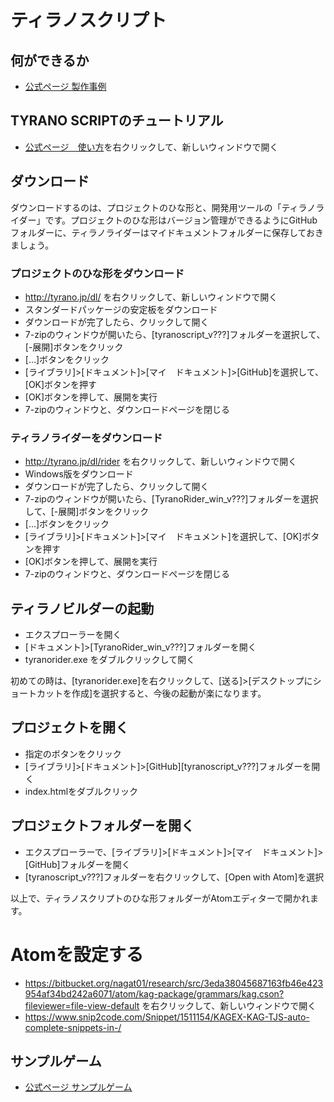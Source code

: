 # ティラノスクリプト
## 何ができるか
- [公式ページ 製作事例](http://tyrano.jp/example/)

## TYRANO SCRIPTのチュートリアル
- [公式ページ　使い方](http://tyrano.jp/usage/tutorial/about)を右クリックして、新しいウィンドウで開く

## ダウンロード
ダウンロードするのは、プロジェクトのひな形と、開発用ツールの「ティラノライダー」です。プロジェクトのひな形はバージョン管理ができるようにGitHubフォルダーに、ティラノライダーはマイドキュメントフォルダーに保存しておきましょう。

### プロジェクトのひな形をダウンロード
- http://tyrano.jp/dl/ を右クリックして、新しいウィンドウで開く
- スタンダードパッケージの安定板をダウンロード
- ダウンロードが完了したら、クリックして開く
- 7-zipのウィンドウが開いたら、[tyranoscript_v???]フォルダーを選択して、[-展開]ボタンをクリック
- [...]ボタンをクリック
- [ライブラリ]>[ドキュメント]>[マイ　ドキュメント]>[GitHub]を選択して、[OK]ボタンを押す
- [OK]ボタンを押して、展開を実行
- 7-zipのウィンドウと、ダウンロードページを閉じる

### ティラノライダーをダウンロード
- http://tyrano.jp/dl/rider を右クリックして、新しいウィンドウで開く
- Windows版をダウンロード
- ダウンロードが完了したら、クリックして開く
- 7-zipのウィンドウが開いたら、[TyranoRider_win_v???]フォルダーを選択して、[-展開]ボタンをクリック
- [...]ボタンをクリック
- [ライブラリ]>[ドキュメント]>[マイ　ドキュメント]を選択して、[OK]ボタンを押す
- [OK]ボタンを押して、展開を実行
- 7-zipのウィンドウと、ダウンロードページを閉じる

## ティラノビルダーの起動
- エクスプローラーを開く
- [ドキュメント]>[TyranoRider_win_v???]フォルダーを開く
- tyranorider.exe をダブルクリックして開く

初めての時は、[tyranorider.exe]を右クリックして、[送る]>[デスクトップにショートカットを作成]を選択すると、今後の起動が楽になります。

## プロジェクトを開く
- 指定のボタンをクリック
- [ライブラリ]>[ドキュメント]>[GitHub][tyranoscript_v???]フォルダーを開く
- index.htmlをダブルクリック

## プロジェクトフォルダーを開く
- エクスプローラーで、[ライブラリ]>[ドキュメント]>[マイ　ドキュメント]>[GitHub]フォルダーを開く
- [tyranoscript_v???]フォルダーを右クリックして、[Open with Atom]を選択

以上で、ティラノスクリプトのひな形フォルダーがAtomエディターで開かれます。

# Atomを設定する
- https://bitbucket.org/nagat01/research/src/3eda38045687163fb46e423954af34bd242a6071/atom/kag-package/grammars/kag.cson?fileviewer=file-view-default を右クリックして、新しいウィンドウで開く
- https://www.snip2code.com/Snippet/1511154/KAGEX-KAG-TJS-auto-complete-snippets-in-/

## サンプルゲーム
- [公式ページ サンプルゲーム](http://tyrano.jp/sample/)
